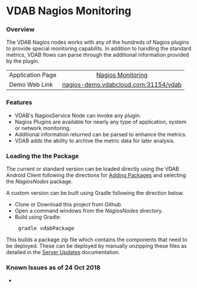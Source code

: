 # VDAB Nagios Monitoring
### Overview
The VDAB Nagios nodes works with any of the hundreds of Nagios plugins to provide special 
monitoring capabilits. In addition to handling the standard metrics, VDAB flows can parse 
through the additional information provided by the plugin. 

| | |
|  --- |  :---: |
| Application Page    | [Nagios Monitoring](https://vdabtec.com/vdab/app-guides/enhanced-nagios-monitoring) |
| Demo Web Link   | [nagios-demo.vdabcloud.com:31154/vdab](http://nagios-demo.vdabcloud.com:31154/vdab) |

### Features
<ul>
<li>VDAB's NagiosService Node can invoke any plugin.
<li>Nagios Plugins are available for nearly any type of application, system or network monitoring.
<li>Additional information returned can be parsed to enhance the metrics.
<li>VDAB adds the ability to archive the metric data for later analysis.
</ul>

### Loading the the Package
The current or standard version can be loaded directly using the VDAB Android Client following the directions
for [Adding Packages](https://vdabtec.com/vdab/docs/VDABGUIDE_AddingPackages.pdf) 
and selecting the <i>NagiosNodes</i> package.
 
A custom version can be built using Gradle following the direction below.

* Clone or Download this project from Github.
* Open a command windows from the <i>NagiosNodes</i> directory.
* Build using Gradle: <pre>      gradle vdabPackage</pre>

This builds a package zip file which contains the components that need to be deployed. These can be deployed by 
manually unzipping these files as detailed in the [Server Updates](https://vdabtec.com/vdab/docs/VDABGUIDE_ServerUpdates.pdf) 
 documentation.

### Known Issues as of 24 Oct  2018

* 


